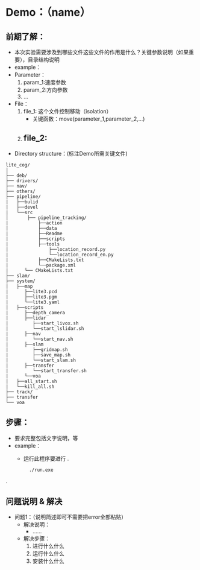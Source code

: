 # Demo：（name）

## 前期了解：
* 本次实验需要涉及到哪些文件这些文件的作用是什么？关键参数说明（如果重要），目录结构说明
* example：
* Parameter：
	1. param_1:速度参数
	2. param_2:方向参数
	3. ...
* File：
	1. file_1: 这个文件控制移动（isolation）
		- 关键函数：move(parameter_1,parameter_2,...)
	2. file_2:
		- 
* Directory structure：(标注Demo所需关键文件)
```
lite_cog/                    
│
├── deb/                       
├── drivers/                          
├── nav/                        
├── others/                     
├── pipeline/
|   ├──bulid
|   ├──devel
|   └──src
│       ├── pipeline_tracking/
|           ├──action
|           ├──data
|           ├──Readme
|           ├──scripts
|           ├──tools
|               ├──location_record.py
|               └──location_record_en.py
|           ├──CMakeLists.txt
|           └──package.xml
|      └── CMakeLists.txt 
├── slam/                     
├── system/
|   ├──map
|      ├──lite3.pcd
|      ├──lite3.pgm
|      └──lite3.yaml
|   ├──scripts
|      ├──depth_camera
|      ├──lidar
|         ├──start_livox.sh
|         └──start_lslidar.sh
|      ├──nav
|         └──start_nav.sh
|      ├──slam
|         ├──gridmap.sh
|         ├──save_map.sh
|         └──start_slam.sh
|      ├──transfer
|         └──start_transfer.sh
|      └──voa
|   ├──all_start.sh
|   └──kill_all.sh
├── track/                          
├── transfer                   
└── voa                  
```
## 步骤：
* 要求完整包括文字说明，等
* example：
	* 运行此程序要进行
.

			./run.exe

.


## 问题说明 & 解决

* 问题1：（说明简述即可不需要把error全部粘贴）
	* 解决说明：
		* ……
	* 解决步骤：
		1. 进行什么什么
		2. 运行什么什么
		3. 安装什么什么
